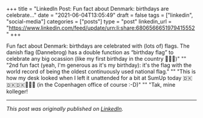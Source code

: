 +++
title = "LinkedIn Post: Fun fact about Denmark: birthdays are celebrate..."
date = "2021-06-04T13:05:49"
draft = false
tags = ["linkedin", "social-media"]
categories = ["posts"]
type = "post"
linkedin_url = "https://www.linkedin.com/feed/update/urn:li:share:6806566651979415552"
+++

Fun fact about Denmark: birthdays are celebrated with (lots of) flags. The danish flag (Dannebrog) has a double function as “birthday flag” to celebrate any big ocassion (like my first birthday in the country 🥳🇩🇰)"
""
"2nd fun fact (yeah, I'm generous as it's my birthday): it's the flag with the world record of being the oldest continuously used national flag."
""
"This is how my desk looked when I left it unattended for a bit at SumUp today 🇩🇰🇩🇰🇩🇰🎊🎊🍾 (in the Copenhagen office of course :-D)"
""
"Tak, mine kolleger!

---

*This post was originally published on [LinkedIn](https://www.linkedin.com/in/adrianmoreno/recent-activity/all/).*